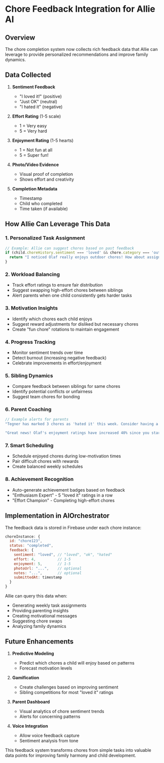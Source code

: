 # Chore Feedback Integration for Allie AI

## Overview
The chore completion system now collects rich feedback data that Allie can leverage to provide personalized recommendations and improve family dynamics.

## Data Collected

1. **Sentiment Feedback**
   - "I loved it!" (positive)
   - "Just OK" (neutral)
   - "I hated it" (negative)

2. **Effort Rating** (1-5 scale)
   - 1 = Very easy
   - 5 = Very hard

3. **Enjoyment Rating** (1-5 hearts)
   - 1 = Not fun at all
   - 5 = Super fun!

4. **Photo/Video Evidence**
   - Visual proof of completion
   - Shows effort and creativity

5. **Completion Metadata**
   - Timestamp
   - Child who completed
   - Time taken (if available)

## How Allie Can Leverage This Data

### 1. Personalized Task Assignment
```javascript
// Example: Allie can suggest chores based on past feedback
if (child.choreHistory.sentiment === 'loved' && chore.category === 'outdoor') {
  return "I noticed Olaf really enjoys outdoor chores! How about assigning him the gardening tasks this week?"
}
```

### 2. Workload Balancing
- Track effort ratings to ensure fair distribution
- Suggest swapping high-effort chores between siblings
- Alert parents when one child consistently gets harder tasks

### 3. Motivation Insights
- Identify which chores each child enjoys
- Suggest reward adjustments for disliked but necessary chores
- Create "fun chore" rotations to maintain engagement

### 4. Progress Tracking
- Monitor sentiment trends over time
- Detect burnout (increasing negative feedback)
- Celebrate improvements in effort/enjoyment

### 5. Sibling Dynamics
- Compare feedback between siblings for same chores
- Identify potential conflicts or unfairness
- Suggest team chores for bonding

### 6. Parent Coaching
```javascript
// Example alerts for parents
"Tegner has marked 3 chores as 'hated it' this week. Consider having a conversation about which chores he finds challenging."

"Great news! Olaf's enjoyment ratings have increased 40% since you started letting him choose music while doing chores!"
```

### 7. Smart Scheduling
- Schedule enjoyed chores during low-motivation times
- Pair difficult chores with rewards
- Create balanced weekly schedules

### 8. Achievement Recognition
- Auto-generate achievement badges based on feedback
- "Enthusiasm Expert" - 5 "loved it" ratings in a row
- "Effort Champion" - Completing high-effort chores

## Implementation in AIOrchestrator

The feedback data is stored in Firebase under each chore instance:

```javascript
choreInstance: {
  id: "chore123",
  status: "completed",
  feedback: {
    sentiment: "loved", // "loved", "ok", "hated"
    effort: 4,          // 1-5
    enjoyment: 5,       // 1-5
    photoUrl: "...",    // optional
    notes: "...",       // optional
    submittedAt: timestamp
  }
}
```

Allie can query this data when:
- Generating weekly task assignments
- Providing parenting insights
- Creating motivational messages
- Suggesting chore swaps
- Analyzing family dynamics

## Future Enhancements

1. **Predictive Modeling**
   - Predict which chores a child will enjoy based on patterns
   - Forecast motivation levels

2. **Gamification**
   - Create challenges based on improving sentiment
   - Sibling competitions for most "loved it" ratings

3. **Parent Dashboard**
   - Visual analytics of chore sentiment trends
   - Alerts for concerning patterns

4. **Voice Integration**
   - Allow voice feedback capture
   - Sentiment analysis from tone

This feedback system transforms chores from simple tasks into valuable data points for improving family harmony and child development.